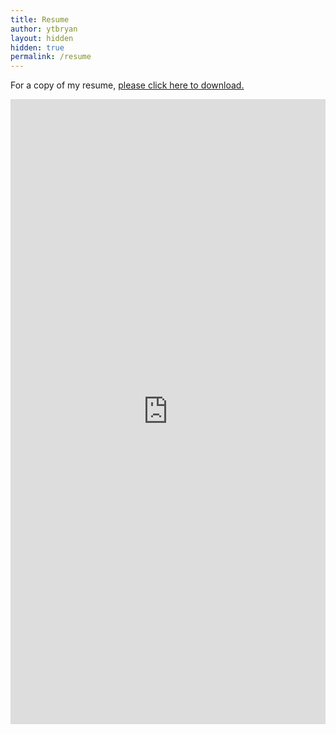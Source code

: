 ```yaml
---
title: Resume
author: ytbryan
layout: hidden
hidden: true
permalink: /resume
---
```


For a copy of my resume, [please click here to download.][1]


<div class="container">
<iframe src="http://bit.ly/bryan_resume" width="100%" height="1000" scrolling="yes" class="iframe-class" frameborder="0"></iframe>
</div>


 [1]: http://bit.ly/bryan_resume
